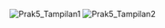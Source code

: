 ![Prak5_Tampilan1](https://github.com/user-attachments/assets/e6c91c3e-0148-4e1e-aaf9-4ba5bf31e31c)
![Prak5_Tampilan2](https://github.com/user-attachments/assets/40d803e0-ef97-4c90-94cb-42061ab6708f)
